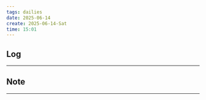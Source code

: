 ```yaml
---
tags: dailies  
date: 2025-06-14
create: 2025-06-14-Sat
time: 15:01
---
```

## Log
---


## Note
---

